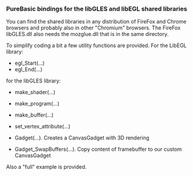 ﻿### PureBasic bindings for the libGLES and libEGL shared libraries

You can find the shared libraries in any distribution of FireFox and Chrome browsers and probably also in other "Chromium" browsers. The FireFox libGLES.dll also needs the mozglue.dll that is in the same directory.

To simplify coding a bit a few utility functions are provided.
For the LibEGL library:
 - egl_Start(...)
 - egl_End(...)

for the libGLES library:

 - make_shader(...)
 - make_program(...)
 - make_buffer(...)
 - set\_vertex\_attribute(...)

 - Gadget(...). Creates a CanvasGadget with 3D rendering
 - Gadget_SwapBuffers(...). Copy content of framebuffer to our custom CanvasGadget

Also a "full" example is provided.

